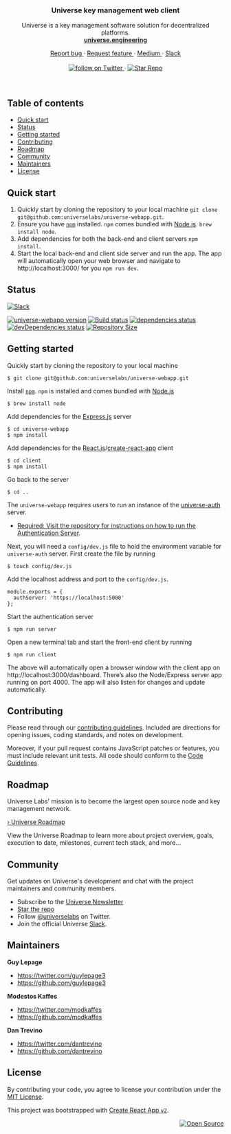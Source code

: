 <div align="center">
  <h3>Universe key management web client</h3>
  <p>
    Universe is a key management software solution for decentralized platforms.
    <br/>
    <a href="https://universe.engineering">
      <strong>universe.engineering</strong>
    </a>
  </p>
  <p>
    <a href="https://github.com/universelabs/universe-webapp/issues/new?labels=&template=bug_report.md" alt="Report a Bug (universe.engineering)">
      Report bug
    </a>
    &middot;
    <a href="https://github.com/universelabs/universe-webapp/issues/new?labels=&template=feature_request.md" alt="Request feature (universe.engineering)">
      Request feature
    </a>
    &middot;
    <a href="https://medium.com/universelabs" alt="UniverseLabs – Medium">
      Medium
    </a>
    &middot;
    <a href="https://join.slack.com/t/universelabs/shared_invite/enQtNDQ0MjY3NDI5MTkwLTIzMWQ4M2U3MGQ3ZDY5MzM5MGQ5ZDM1MDZjNTgwNGI5NDdiNDY4ZDQyNWI2NjEzZmU3NzVmOTYwYzEzYzc1ZDE">
      Slack
    </a>
    <br/>
    <br/>
    <a href="https://twitter.com/intent/follow?screen_name=universelabs">
      <img src="https://img.shields.io/twitter/url/https/twitter.com/universelabs.svg?style=social&label=Follow%20%40universelabs&logo=twitter" alt="follow on Twitter" />
    </a>
    &middot;
    <a href="https://github.com/universelabs/universe-webapp/stargazers">
      <img src="https://img.shields.io/github/stars/universelabs/universe-webapp.svg?style=social&label=Star&maxAge=2592000" alt="Star Repo" />
    </a>
  </p>
</div>

<br/>

## Table of contents

- [Quick start](#quick-start)
- [Status](#status)
- [Getting started](#getting-started)
- [Contributing](#contributing)
- [Roadmap](#roadmap)
- [Community](#community)
- [Maintainers](#maintainers)
- [License](#license)

## Quick start

1. Quickly start by cloning the repository to your local machine `git clone git@github.com:universelabs/universe-webapp.git`.
2. Ensure you have [`npm`](https://www.npmjs.com/get-npm) installed. `npm` comes bundled with [Node.js](https://nodejs.org/en/download/package-manager/). `brew install node`.
3. Add dependencies for both the back-end and client servers `npm install`.
4. Start the local back-end and client side server and run the app. The app will automatically open your web browser and navigate to http://localhost:3000/ for you `npm run dev`.

## Status

[![Slack](https://img.shields.io/badge/Community-Join_the_Slack!-purple.svg?colorA=212121&colorB=3f46ad)](https://join.slack.com/t/universelabs/shared_invite/enQtNDQ0MjY3NDI5MTkwLTIzMWQ4M2U3MGQ3ZDY5MzM5MGQ5ZDM1MDZjNTgwNGI5NDdiNDY4ZDQyNWI2NjEzZmU3NzVmOTYwYzEzYzc1ZDE)

[![universe-webapp version](https://img.shields.io/badge/dynamic/json.svg?label=Version&url=https%3A%2F%2Fraw.githubusercontent.com%2Funiverselabs%2Funiverse-webapp%2Fmaster%2Fclient%2Fpackage.json&query=%24.version&colorA=%23212121&colorB=%2300BB00)](https://github.com/universelabs/universe-webapp/blob/master/client/package.json)
[![Build status](https://img.shields.io/circleci/project/github/universelabs/universe-webapp.svg?label=Build+status&colorA=%23212121)](https://circleci.com/gh/universelabs/universe-webapp)
[![dependencies status](https://img.shields.io/david/universelabs/universe-webapp.svg?label=dependencies&colorA=%23212121)](https://david-dm.org/universelabs/universe-webapp)
[![devDependencies status](https://img.shields.io/david/dev/universelabs/universe-webapp.svg?label=devDependencies&colorA=%23212121)](https://david-dm.org/universelabs/universe-webapp?type=dev)
[![Repository Size](https://img.shields.io/github/repo-size/universelabs/universe-webapp.svg?label=Repository+Size&colorA=%23212121&colorB=%23007BFF)](https://github.com/universelabs/universe-webapp)

## Getting started

Quickly start by cloning the repository to your local machine

```
$ git clone git@github.com:universelabs/universe-webapp.git
```

Install [`npm`](https://www.npmjs.com/get-npm). `npm` is installed and comes bundled with [Node.js](https://nodejs.org/en/download/package-manager/)

```
$ brew install node
```

Add dependencies for the [Express.js](https://expressjs.com/) server

```
$ cd universe-webapp
$ npm install
```

Add dependencies for the [React.js](https://reactjs.org/)/[create-react-app](https://github.com/facebook/create-react-app) client

```
$ cd client
$ npm install
```

Go back to the server

```
$ cd ..
```

The `universe-webapp` requires users to run an instance of the [universe-auth](https://github.com/universelabs/universe-auth) server.
- [Required: Visit the repository for instructions on how to run the Authentication Server](https://github.com/universelabs/universe-auth).

Next, you will need a `config/dev.js` file to hold the environment variable for `universe-auth` server. First create the file by running
```
$ touch config/dev.js
```

Add the localhost address and port to the `config/dev.js`.
```
module.exports = {
  authServer: 'https://localhost:5000'
};
```

Start the authentication server

```
$ npm run server
```

Open a new terminal tab and start the front-end client by running

```
$ npm run client
```

The above will automatically open a browser window with the client app on http://localhost:3000/dashboard. There’s also the Node/Express server app running on port 4000. The app will also listen for changes and update automatically.

## Contributing

Please read through our [contributing guidelines](https://github.com/universelabs/universe/blob/master/CONTRIBUTING.md). Included are directions for opening issues, coding standards, and notes on development.

Moreover, if your pull request contains JavaScript patches or features, you
must include relevant unit tests. All code should conform to the [Code Guidelines](https://github.com/universelabs/universe/blob/master/CONTRIBUTING.md#code-guidelines).

## Roadmap

Universe Labs' mission is to become the largest open source node and key management network.

[› Universe Roadmap](https://github.com/universelabs/universe/blob/master/ROADMAP.md)

View the Universe Roadmap to learn more about project overview, goals, execution to date, milestones, current tech stack, and more...

## Community

Get updates on Universe's development and chat with the project maintainers and community members.

- Subscribe to the [Universe Newsletter](http://universe.engineering/subscribe)
- [Star the repo](https://github.com/universelabs/universe/stargazers)
- Follow [@universelabs](https://twitter.com/universelabs) on Twitter.
- Join the official Universe [Slack](https://join.slack.com/t/universelabs/shared_invite/enQtNDQ0MjY3NDI5MTkwLTIzMWQ4M2U3MGQ3ZDY5MzM5MGQ5ZDM1MDZjNTgwNGI5NDdiNDY4ZDQyNWI2NjEzZmU3NzVmOTYwYzEzYzc1ZDE).

## Maintainers

**Guy Lepage**

- <https://twitter.com/guylepage3>
- <https://github.com/guylepage3>

**Modestos Kaffes**

- <https://twitter.com/modkaffes>
- <https://github.com/modkaffes>

**Dan Trevino**

- <https://twitter.com/dantrevino>
- <https://github.com/dantrevino>

## License

By contributing your code, you agree to license your contribution under the [
MIT License](LICENSE).

This project was bootstrapped with [Create React App `v2`](https://github.com/facebookincubator/create-react-app).

<div align="right">
  <a href="https://opensource.guide/how-to-contribute/#why-contribute-to-open-source">
    <img src="https://badges.frapsoft.com/os/v3/open-source.png?v=103)](https://github.com/ellerbrock/open-source-badges/" alt="Open Source">
  </a>
</div>
